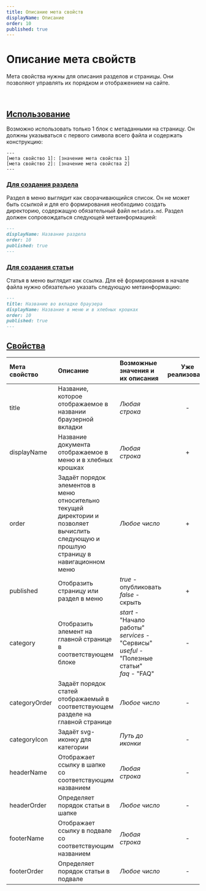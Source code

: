 ```yaml
---
title: Описание мета свойств
displayName: Описание
order: 10
published: true
---
```


# Описание мета свойств
Мета свойства нужны для описания разделов и страницы. Они позволяют управлять их порядком и отображением на сайте.

<br/>

## [Использование](using)

Возможно использовать только 1 блок с метаданными на страницу. Он должны указываться с первого символа всего файла и содержать конструкцию:
```
---
[мета свойство 1]: [значение мета свойства 1]
[мета свойство 2]: [значение мета свойства 2]
---
```

### [Для создания раздела](section "Раздел")

Раздел в меню выглядит как сворачивающийся список. Он не может быть ссылкой и для его формирования необходимо создать
директорию, содержащую обязательный файл `metadata.md`. Раздел должен сопровождаться следующей метаинформацией:

```md
---
displayName: Название раздела
order: 10
published: true
---
```

### [Для создания статьи](article "Статья")

Статья в меню выглядит как ссылка. Для её формирования в начале файла нужно обязательно указать следующую метаинформацию:
```md
---
title: Название во вкладке браузера
displayName: Название в меню и в хлебных крошках
order: 10
published: true
---
```

## [Свойства](options)

| Мета свойство | Описание                                                                                                                                | Возможные значения и их описания                                                                        | Уже реализовано |  
|:--------------|:----------------------------------------------------------------------------------------------------------------------------------------|:--------------------------------------------------------------------------------------------------------|:---------------:|
| title         | Название, которое отображаемое в названии браузерной вкладки                                                                            | *Любая строка*                                                                                          |        -        |  
| displayName   | Название документа отображаемое в меню и в хлебных крошках                                                                              | *Любая строка*                                                                                          |        +        |
| order         | Задаёт порядок элементов в меню относительно текущей директории и позволяет вычислить следующую и прошлую страницу в навигационном меню | *Любое число*                                                                                           |        +        |
| published     | Отобразить страницу или раздел в меню                                                                                                   | *true* - опубликовать<br/>*false* - скрыть                                                              |        +        |
| category      | Отобразить элемент на главной странице в соответствующем блоке                                                                          | *start* - "Начало работы"<br/>*services* - "Сервисы"<br/>*useful* - "Полезные статьи"<br/>*faq* - "FAQ" |        -        |
| categoryOrder | Задаёт порядок статей отображаемый в соответствующем разделе на главной странице                                                        | *Любое число*                                                                                           |        -        |
| categoryIcon  | Задаёт svg-иконку для категории                                                                                                         | *Путь до иконки*                                                                                        |        -        |
| headerName    | Отображает ссылку в шапке со соответствующим названием                                                                                  | *Любая строка*                                                                                          |        -        |
| headerOrder   | Определяет порядок статьи в шапке                                                                                                       | *Любое число*                                                                                           |        -        |
| footerName    | Отображает ссылку в подвале со соответствующим названием                                                                                | *Любая строка*                                                                                          |        -        |
| footerOrder   | Определяет порядок статьи в подвале                                                                                                     | *Любое число*                                                                                           |        -        |
